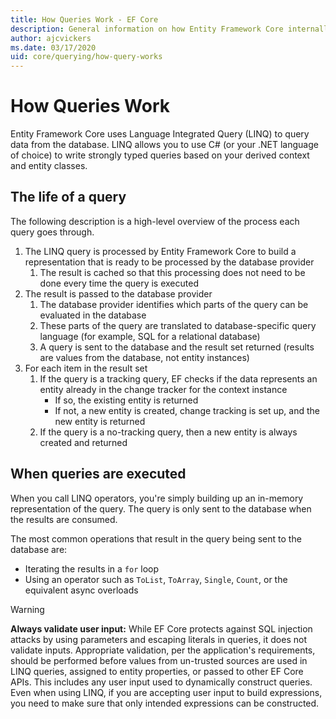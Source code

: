 ```yaml
---
title: How Queries Work - EF Core
description: General information on how Entity Framework Core internally compiles and executes queries
author: ajcvickers
ms.date: 03/17/2020
uid: core/querying/how-query-works
---
```


# How Queries Work

Entity Framework Core uses Language Integrated Query (LINQ) to query data from the database. LINQ allows you to use C# (or your .NET language of choice) to write strongly typed queries based on your derived context and entity classes.

## The life of a query

The following description is a high-level overview of the process each query goes through.

1. The LINQ query is processed by Entity Framework Core to build a representation that is ready to be processed by the database provider
   1. The result is cached so that this processing does not need to be done every time the query is executed
2. The result is passed to the database provider
   1. The database provider identifies which parts of the query can be evaluated in the database
   2. These parts of the query are translated to database-specific query language (for example, SQL for a relational database)
   3. A query is sent to the database and the result set returned (results are values from the database, not entity instances)
3. For each item in the result set
   1. If the query is a tracking query, EF checks if the data represents an entity already in the change tracker for the context instance
      * If so, the existing entity is returned
      * If not, a new entity is created, change tracking is set up, and the new entity is returned
   2. If the query is a no-tracking query, then a new entity is always created and returned

## When queries are executed

When you call LINQ operators, you're simply building up an in-memory representation of the query. The query is only sent to the database when the results are consumed.

The most common operations that result in the query being sent to the database are:

* Iterating the results in a `for` loop
* Using an operator such as `ToList`, `ToArray`, `Single`, `Count`, or the equivalent async overloads

> [!WARNING]  
> **Always validate user input:** While EF Core protects against SQL injection attacks by using parameters and escaping literals in queries, it does not validate inputs. Appropriate validation, per the application's requirements, should be performed before values from un-trusted sources are used in LINQ queries, assigned to entity properties, or passed to other EF Core APIs. This includes any user input used to dynamically construct queries. Even when using LINQ, if you are accepting user input to build expressions, you need to make sure that only intended expressions can be constructed.
